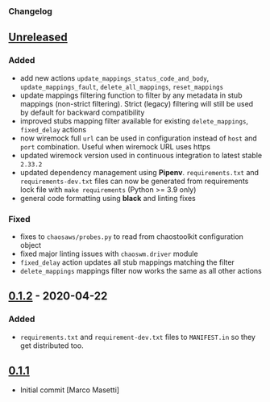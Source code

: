 ### Changelog

## [Unreleased][]

[Unreleased]: https://github.com/chaostoolkit-incubator/chaostoolkit-wiremock/compare/0.1.2...HEAD

### Added

- add new actions `update_mappings_status_code_and_body`, `update_mappings_fault`, `delete_all_mappings`, `reset_mappings`
- update mappings filtering function to filter by any metadata in stub mappings (non-strict filtering). Strict (legacy) filtering will still be used by default for backward compatibility
- improved stubs mapping filter available for existing `delete_mappings`, `fixed_delay` actions
- now wiremock full `url` can be used in configuration instead of `host` and `port` combination. Useful when wiremock URL uses https
- updated wiremock version used in continuous integration to latest stable `2.33.2`
- updated dependency management using **Pipenv**. `requirements.txt` and `requirements-dev.txt` files can now be generated from requirements lock file with `make requirements` (Python >= 3.9 only)
- general code formatting using **black** and linting fixes

### Fixed

- fixes to `chaosaws/probes.py` to read from chaostoolkit configuration object
- fixed major linting issues with `chaoswm.driver` module
- `fixed_delay` action updates all stub mappings matching the filter
- `delete_mappings` mappings filter now works the same as all other actions


## [0.1.2][] - 2020-04-22

[0.1.2]: https://github.com/chaostoolkit-incubator/chaostoolkit-wiremock/compare/0.1.1...0.1.2

### Added

- `requirements.txt` and `requirement-dev.txt`  files to `MANIFEST.in` so they
  get distributed too.


## [0.1.1][]

[0.1.1]: https://github.com/chaostoolkit-incubator/chaostoolkit-wiremock/tree/0.1.1


- Initial commit [Marco Masetti]
